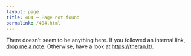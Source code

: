 ```yaml
---
layout: page
title: 404 – Page not found
permalink: /404.html
---
```


There doesn't seem to be anything here.  If you followed an internal link, [drop me a note][contact].  Otherwise, have a look at <https://theran.lt/>.

[contact]: /contact/